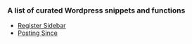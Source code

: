 ### A list of curated Wordpress snippets and functions

- [Register Sidebar](https://ferbruno.github.io/wordpress/register-sidebar)
- [Posting Since](https://ferbruno.github.io/wordpress/posting/since)
